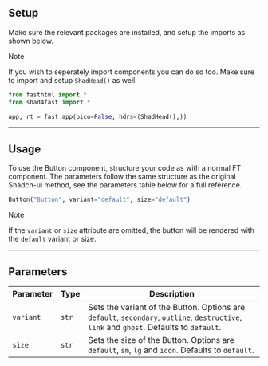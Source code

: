 ## Setup

Make sure the relevant packages are installed, and setup the imports as shown below.

> [!NOTE]
> If you wish to seperately import components you can do so too. Make sure to import and setup `ShadHead()` as well.

```python
from fasthtml import *
from shad4fast import *

app, rt = fast_app(pico=False, hdrs=(ShadHead(),))
```

---

## Usage

To use the Button component, structure your code as with a normal FT component. The parameters follow the same structure as the original Shadcn-ui method, see the parameters table below for a full reference.

```python
Button("Button", variant="default", size="default")
```

> [!NOTE]
> If the `variant` or `size` attribute are omitted, the button will be rendered with the `default` variant or size.

---

## Parameters

| Parameter | Type  | Description                                                                                                                              |
| --------- | ----- | ---------------------------------------------------------------------------------------------------------------------------------------- |
| `variant` | `str` | Sets the variant of the Button. Options are `default`, `secondary`, `outline`, `destructive`, `link` and `ghost`. Defaults to `default`. |
| `size`    | `str` | Sets the size of the Button. Options are `default`, `sm`, `lg` and `icon`. Defaults to `default`.                                        |
